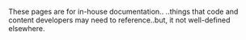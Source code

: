 These pages are for in-house documentation..
..things that code and content developers may need to reference..but, it not well-defined elsewhere.